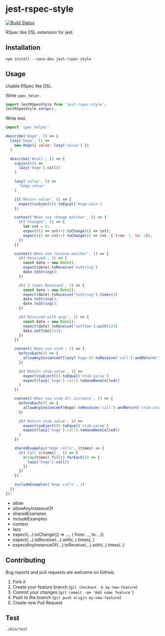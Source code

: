 # jest-rspec-style
[![Build Status](https://travis-ci.org/alfa-jpn/jest-rspec-style.svg?branch=master)](https://travis-ci.org/alfa-jpn/jest-rspec-style)

RSpec like DSL extension for jest.

## Installation

```shell
npm install --save-dev jest-rspec-style
```

## Usage
Usable RSpec like DSL.

Write `spec_heler`.

```javascript
import JestRSpesStyle from 'jest-rspec-style';
JestRSpesStyle.setup();
```

Write test.

```javascript
import 'spec_helper'

describe('Hoge', () => {
  lazy('hoge', () =>
    new Hoge({ value: lazy('value') })
  )

  describe('#call', () => {
    subject(() =>
      lazy('hoge').call()
    )

    lazy('value', () =>
      'hoge-value'
    )

    it('Return value', () => {
      expect(subject()).toEqual('hoge-vale')
    })

    context('When use change matcher', () => {
      it('Changed', () => {
        let cnt = 0;
        expect(() => cnt++).toChange(() => cnt);
        expect(() => cnt++).toChange(() => cnt, { from: 1, to: 2});
      })
    })

    context('When use receive matcher', () => {
      it('Received', () => {
        const date = new Date();
        expect(date).toReceive('toString')
        date.toString();
      })

      it('2 times Received', () => {
        const date = new Date();
        expect(date).toReceive('toString').times(2)
        date.toString();
        date.toString();
      })

      it('Received with args', () => {
        const date = new Date();
        expect(date).toReceive('setTime').with(123)
        date.setTime(123);
      })
    })

    context('When use stub', () => {
      beforeEach(() => {
        allowAnyInstanceOf(lazy('hoge')).toReceive('call').andReturn('stub-value')
      })

      it('Return stub value', () =>
        expect(subject()).toEqual('stub-value')
        expect(lazy('hoge').call).toHaveBeenCalled()
      )
    })

    context('When use stub all instance', () => {
      beforeEach(() => {
        allowAnyInstanceOf(Hoge).toReceive('call').andReturn('stub-value')
      })

      it('Return stub value', () =>
        expect(subject()).toEqual('stub-value')
        expect(lazy('hoge').call).toHaveBeenCalled()
      )
    })

    sharedExamples('Hoge calls', (times) => {
      it(`Call ${times}`, () => {
        Array(times).fill().forEach(() => {
          lazy('hoge').call()
        })
      })
    })

    includeExamples('Hoge calls', 3)
  })
});
```

- allow
- allowAnyInstanceOf
- sharedExamples
- includeExamples
- context
- lazy
- expect(...).toChange(() => ..., { from: .., to: ..})
- expect(...).toReceive(...).with(..).times(..)
- expectAnyInstanceOf(...).toReceive(...).with(..).times(..)

## Contributing
Bug reports and pull requests are welcome on GitHub.

1. Fork it
2. Create your feature branch (`git checkout -b my-new-feature`)
3. Commit your changes (`git commit -am 'Add some feature'`)
4. Push to the branch (`git push origin my-new-feature`)
5. Create new Pull Request

## Test

```shell
./bin/test
```
